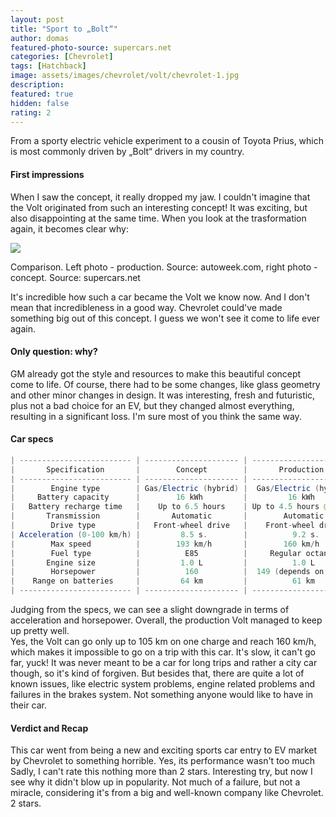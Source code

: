 ```yaml
---
layout: post
title: "Sport to „Bolt“"
author: domas
featured-photo-source: supercars.net
categories: [Chevrolet]
tags: [Hatchback]
image: assets/images/chevrolet/volt/chevrolet-1.jpg
description:
featured: true
hidden: false
rating: 2
---
```


From a sporty electric vehicle experiment to a cousin of Toyota Prius, which is most commonly driven by „Bolt“ drivers in my country.

#### First impressions

When I saw the concept, it really dropped my jaw. I couldn't imagine that the Volt originated from such an interesting concept! It was exciting, but 
also disappointing at the same time. When you look at the trasformation again, it becomes clear why:

<div class="photo-credit">
    <img src="{{ site.baseurl }}/assets/images/chevrolet/volt/chevrolet-2.jpg" class="featured-image img-fluid">
    <p>Comparison. Left photo - production. Source: autoweek.com, right photo - concept. Source: supercars.net</p>
</div>

It's incredible how such a car became the Volt we know now. And I don't mean that incredibleness in a good way. Chevrolet could've made something big out of this concept. I guess we won't see it come to life ever again.

#### Only question: why?

GM already got the style and resources to make this beautiful concept come to life. Of course, there had to be some changes, like glass geometry and other minor changes in design. It was interesting, fresh and futuristic, plus not a bad choice for an EV, but they changed almost everything, resulting in a significant loss. I'm sure most of you think the same way.

#### Car specs

```java
| ------------------------- | --------------------- | ---------------------- |
|       Specification       |        Concept        |       Production       |
| ------------------------- | --------------------- | ---------------------- |
|        Engine type        | Gas/Electric (hybrid) |  Gas/Electric (hybrid) |
|     Battery capacity      |        16 kWh         |         16 kWh         |
|   Battery recharge time   |    Up to 6.5 hours    | Up to 4.5 hours @ 220V |
|       Transmission        |       Automatic       |        Automatic       |
|        Drive type         |   Front-wheel drive   |    Front-wheel drive   |
| Acceleration (0-100 km/h) |         8.5 s.        |          9.2 s.        |
|        Max speed          |        193 km/h       |        160 km/h        |
|        Fuel type          |          E85          |     Regular octane     |
|       Engine size         |         1.0 L         |          1.0 L         |
|        Horsepower         |          160          |  149 (depends on year) |
|    Range on batteries     |         64 km         |          61 km         |
| ------------------------- | --------------------- | ---------------------- |
```
Judging from the specs, we can see a slight downgrade in terms of acceleration and horsepower. Overall, the production Volt managed to keep up pretty well.\
Yes, the Volt can go only up to 105 km on one charge and reach 160 km/h, which makes it impossible to go on a trip with this car. It's slow, it can't go far, yuck! It was never meant to be a car for long trips and rather a city car though, so it's kind of forgiven. But besides that, there are quite a lot of known issues, like electric system problems, engine related problems and failures in the brakes system. Not something anyone would like to have in their car.

#### Verdict and Recap

This car went from being a new and exciting sports car entry to EV market by Chevrolet to something horrible. Yes, its performance wasn't too much Sadly, I can't rate this nothing more than 2 stars. Interesting try, but now I see why it didn't blow up in popularity. Not much of a failure, but not a miracle, considering it's from a big and well-known company like Chevrolet. 2 stars.